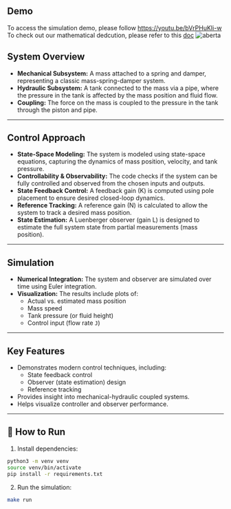 ## Demo
To access the simulation demo, please follow https://youtu.be/bVrPHuKIi-w<br>
To check out our mathematical dedcution, please refer to this [doc](https://github.com/Joao-mello-ferrari/mechanical-hydraulic-system-simulation/blob/main/MATHEMATICAL_DEDUCTION.md)
![aberta](https://github.com/user-attachments/assets/f143c186-ffd3-43f0-929a-7a70ca6416f5)


## System Overview

- **Mechanical Subsystem:** A mass attached to a spring and damper, representing a classic mass-spring-damper system.
- **Hydraulic Subsystem:** A tank connected to the mass via a pipe, where the pressure in the tank is affected by the mass position and fluid flow.
- **Coupling:** The force on the mass is coupled to the pressure in the tank through the piston and pipe.

---

## Control Approach

- **State-Space Modeling:** The system is modeled using state-space equations, capturing the dynamics of mass position, velocity, and tank pressure.
- **Controllability & Observability:** The code checks if the system can be fully controlled and observed from the chosen inputs and outputs.
- **State Feedback Control:** A feedback gain (K) is computed using pole placement to ensure desired closed-loop dynamics.
- **Reference Tracking:** A reference gain (N) is calculated to allow the system to track a desired mass position.
- **State Estimation:** A Luenberger observer (gain L) is designed to estimate the full system state from partial measurements (mass position).

---

## Simulation

- **Numerical Integration:** The system and observer are simulated over time using Euler integration.
- **Visualization:** The results include plots of:
  - Actual vs. estimated mass position
  - Mass speed
  - Tank pressure (or fluid height)
  - Control input (flow rate `J`)

---

## Key Features

- Demonstrates modern control techniques, including:
  - State feedback control
  - Observer (state estimation) design
  - Reference tracking
- Provides insight into mechanical-hydraulic coupled systems.
- Helps visualize controller and observer performance.

---

## 🚀 How to Run

1. Install dependencies:

```bash
python3 -m venv venv
source venv/bin/activate
pip install -r requirements.txt
```

2. Run the simulation:

```bash
make run
```
